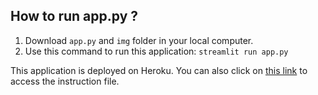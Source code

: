 ## How to run app.py ?

1. Download `app.py` and `img` folder in your local computer.
2. Use this command to run this application: `streamlit run app.py`

This application is deployed on Heroku. 
You can also click on [this link](https://aws-deployment.herokuapp.com/) to access the instruction file.
